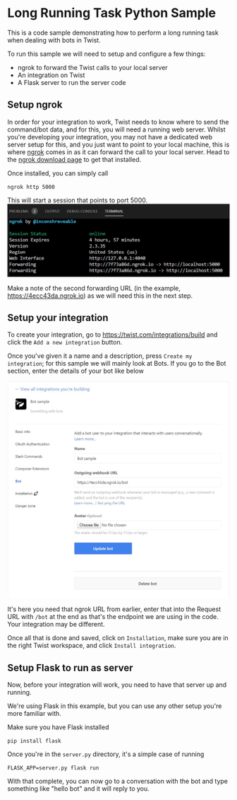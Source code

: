 # Long Running Task Python Sample

This is a code sample demonstrating how to perform a long running task when dealing with bots in Twist.

To run this sample we will need to setup and configure a few things:
- ngrok to forward the Twist calls to your local server
- An integration on Twist
- A Flask server to run the server code

## Setup ngrok

In order for your integration to work, Twist needs to know where to send the command/bot data, and for this, you will need a running web server. Whilst you're developing your integration, you may not have a dedicated web server setup for this, and you just want to point to your local machine, this is where [ngrok](https://ngrok.com/) comes in as it can forward the call to your local server. Head to the [ngrok download page](https://ngrok.com/download) to get that installed.

Once installed, you can simply call
```
ngrok http 5000
```

This will start a session that points to port 5000.
![](../images/ngrok.jpg)

Make a note of the second forwarding URL (in the example, https://4ecc43da.ngrok.io) as we will need this in the next step.

## Setup your integration

To create your integration, go to https://twist.com/integrations/build and click the `Add a new integration` button.

Once you've given it a name and a description, press `Create my integration`; for this sample we will mainly look at Bots. If you go to the Bot section, enter the details of your bot like below

![](../images/bot_config.jpg)

It's here you need that ngrok URL from earlier, enter that into the Request URL with `/bot` at the end as that's the endpoint we are using in the code. Your integration may be different.

Once all that is done and saved, click on `Installation`, make sure you are in the right Twist workspace, and click `Install integration`.

## Setup Flask to run as server

Now, before your integration will work, you need to have that server up and running. 

We're using Flask in this example, but you can use any other setup you're more familiar with. 

Make sure you have Flask installed
```
pip install flask
```

Once you're in the `server.py` directory, it's a simple case of running
```
FLASK_APP=server.py flask run
```

With that complete, you can now go to a conversation with the bot and type something like "hello bot" and it will reply to you.